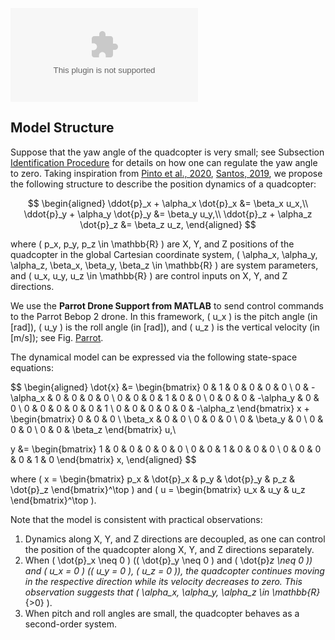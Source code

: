 ![Parrot Drone](Drone%20(1).eps)

## Model Structure
Suppose that the yaw angle of the quadcopter is very small; see Subsection [Identification Procedure](#sec:IdentificationProcedure) for details on how one can regulate the yaw angle to zero. Taking inspiration from [Pinto et al., 2020](#), [Santos, 2019](#), we propose the following structure to describe the position dynamics of a quadcopter:

$$
\begin{aligned}
\ddot{p}_x + \alpha_x \dot{p}_x &= \beta_x u_x,\\
\ddot{p}_y + \alpha_y \dot{p}_y &= \beta_y u_y,\\
\ddot{p}_z + \alpha_z \dot{p}_z &= \beta_z u_z,
\end{aligned}
$$

where \( p_x, p_y, p_z \in \mathbb{R} \) are X, Y, and Z positions of the quadcopter in the global Cartesian coordinate system, \( \alpha_x, \alpha_y, \alpha_z, \beta_x, \beta_y, \beta_z \in \mathbb{R} \) are system parameters, and \( u_x, u_y, u_z \in \mathbb{R} \) are control inputs on X, Y, and Z directions.

We use the **Parrot Drone Support from MATLAB** to send control commands to the Parrot Bebop 2 drone. In this framework, \( u_x \) is the pitch angle (in [rad]), \( u_y \) is the roll angle (in [rad]), and \( u_z \) is the vertical velocity (in [m/s]); see Fig. [Parrot](#fig:Parrot).

The dynamical model can be expressed via the following state-space equations:

$$
\begin{aligned}
\dot{x} &=
\begin{bmatrix}
0 & 1 & 0 & 0 & 0 & 0 \\
0 & -\alpha_x & 0 & 0 & 0 & 0 \\
0 & 0 & 0 & 1 & 0 & 0 \\
0 & 0 & 0 & -\alpha_y & 0 & 0 \\
0 & 0 & 0 & 0 & 0 & 1 \\
0 & 0 & 0 & 0 & 0 & -\alpha_z
\end{bmatrix} x +
\begin{bmatrix}
0 & 0 & 0 \\
\beta_x & 0 & 0 \\
0 & 0 & 0 \\
0 & \beta_y & 0 \\
0 & 0 & 0 \\
0 & 0 & \beta_z
\end{bmatrix} u,\\

y &=
\begin{bmatrix}
1 & 0 & 0 & 0 & 0 & 0 \\
0 & 0 & 1 & 0 & 0 & 0 \\
0 & 0 & 0 & 0 & 1 & 0
\end{bmatrix} x,
\end{aligned}
$$

where \( x = \begin{bmatrix} p_x & \dot{p}_x & p_y & \dot{p}_y & p_z & \dot{p}_z \end{bmatrix}^\top \) and \( u = \begin{bmatrix} u_x & u_y & u_z \end{bmatrix}^\top \).

Note that the model is consistent with practical observations:

1. Dynamics along X, Y, and Z directions are decoupled, as one can control the position of the quadcopter along X, Y, and Z directions separately.
2. When \( \dot{p}_x \neq 0 \) (\( \dot{p}_y \neq 0 \) and \( \dot{p}_z \neq 0 \)) and \( u_x = 0 \) (\( u_y = 0 \), \( u_z = 0 \)), the quadcopter continues moving in the respective direction while its velocity decreases to zero. This observation suggests that \( \alpha_x, \alpha_y, \alpha_z \in \mathbb{R}_{>0} \).
3. When pitch and roll angles are small, the quadcopter behaves as a second-order system.
